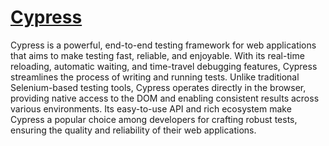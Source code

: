 # [Cypress](https://www.cypress.io/)

Cypress is a powerful, end-to-end testing framework for web applications that aims to make testing fast, reliable, and enjoyable. With its real-time reloading, automatic waiting, and time-travel debugging features, Cypress streamlines the process of writing and running tests. Unlike traditional Selenium-based testing tools, Cypress operates directly in the browser, providing native access to the DOM and enabling consistent results across various environments. Its easy-to-use API and rich ecosystem make Cypress a popular choice among developers for crafting robust tests, ensuring the quality and reliability of their web applications.
